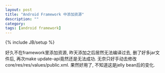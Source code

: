 ```yaml
---
layout: post
title: "Android Framework 中添加资源"
description: ""
category: 
tags: [android framework]
---
```

{% include JB/setup %}

好久不在framework里添加资源, 昨天添加之后居然无法编译过去, 删了好多jar文件后, 再次make update-api竟然还是无法成功.
无奈只好手动去修改core/res/res/values/public.xml.
果然好用了, 不知道这是jelly bean后的变化.
